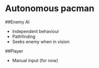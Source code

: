 # Autonomous pacman
##Enemy AI
- Independent behaviour
- Pathfinding
- Seeks enemy when in vision

##Player
- Manual input (for now)
